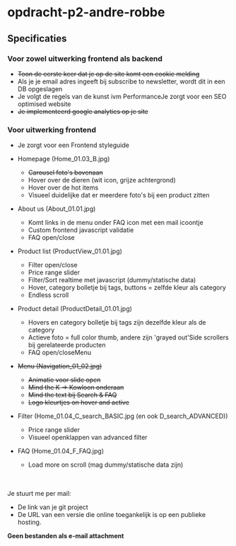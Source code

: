 # opdracht-p2-andre-robbe



## Specificaties

### Voor zowel uitwerking frontend als backend

- <s>Toon de eerste keer dat je op de site komt een cookie melding</s>
- Als je je email adres ingeeft bij subscribe to newsletter, wordt dit in een DB opgeslagen
- Je volgt de regels van de kunst ivm PerformanceJe zorgt voor een SEO optimised website
- <s>Je implementeerd google analytics op je site</s>


### Voor uitwerking frontend
- Je zorgt voor een Frontend styleguide

- Homepage (Home_01.03_B.jpg)
   - <s>Carousel foto's bovenaan</s>
   - Hover over de dieren (wit icon, grijze achtergrond)
   - Hover over de hot items
   - Visueel duidelijke dat er meerdere foto's bij een product zitten

- About us (About_01.01.jpg)
   - Komt links in de menu onder FAQ icon met een mail icoontje
   - Custom frontend javascript validatie
   - FAQ open/close

- Product list (ProductView_01.01.jpg)
   - Filter open/close
   - Price range slider
   - Filter/Sort realtime met javascript (dummy/statische data)
   - Hover, category bolletje bij tags, buttons = zelfde kleur als category
   - Endless scroll

- Product detail (ProductDetail_01.01.jpg)
   - Hovers en category bolletje bij tags zijn dezelfde kleur als de category
   - Actieve foto = full color thumb, andere zijn 'grayed out'Side scrollers bij gerelateerde producten
   - FAQ open/closeMenu

- <s>Menu (Navigation_01_02.jpg)</s>
   - <s>Animatie voor slide open</s>
   - <s>Mind the K -> Kowloon onderaan</s>
   - <s>Mind the text bij Search & FAQ</s>
   - <s>Logo kleurtjes on hover and active</s>

- Filter (Home_01.04_C_search_BASIC.jpg (en ook D_search_ADVANCED))
   - Price range slider
   - Visueel openklappen van advanced filter

- FAQ (Home_01.04_F_FAQ.jpg)
   - Load more on scroll (mag dummy/statische data zijn)


<br><br>
Je stuurt me per mail:
- De link van je git project
- De URL van een versie die online toegankelijk is op een publieke hosting.

<b>Geen bestanden als e-mail attachment</b>